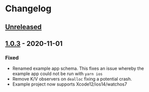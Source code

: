 # Changelog

## [Unreleased](https://github.com/mtford90/react-native-watch-connectivity/compare/master...1.0.3)

## [1.0.3](https://github.com/mtford90/react-native-watch-connectivity/tree/1.0.3) - 2020-11-01

### Fixed

- Renamed example app schema. This fixes an issue whereby the example app could not be run with `yarn ios`  
- Remove K/V observers on `dealloc` fixing a potential crash.
- Example project now supports Xcode12/ios14/watchos7
